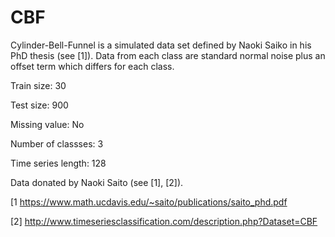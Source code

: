 # CBF

Cylinder-Bell-Funnel is a simulated data set defined by Naoki Saiko in his PhD thesis (see [1]). Data from each class are standard normal noise plus an offset term which differs for each class.

Train size: 30

Test size: 900

Missing value: No

Number of classses: 3

Time series length: 128

Data donated by Naoki Saito (see [1], [2]).

[1 https://www.math.ucdavis.edu/~saito/publications/saito_phd.pdf

[2] http://www.timeseriesclassification.com/description.php?Dataset=CBF
